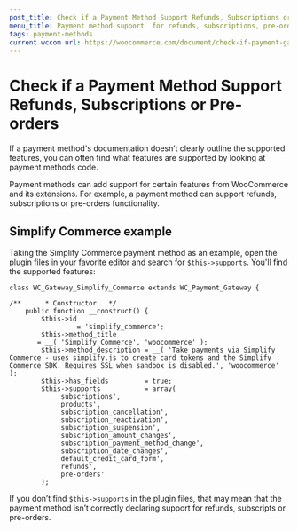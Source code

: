 ```yaml
---
post_title: Check if a Payment Method Support Refunds, Subscriptions or Pre-orders
menu_title: Payment method support  for refunds, subscriptions, pre-orders
tags: payment-methods
current wccom url: https://woocommerce.com/document/check-if-payment-gateway-supports-refunds-subscriptions-preorders/
---
```


# Check if a Payment Method Support Refunds, Subscriptions or Pre-orders

If a payment method's documentation doesn’t clearly outline the supported features, you can often find what features are supported by looking at payment methods code.

Payment methods can add support for certain features from WooCommerce and its extensions. For example, a payment method can support refunds, subscriptions or pre-orders functionality.

## Simplify Commerce example

Taking the Simplify Commerce payment method as an example, open the plugin files in your favorite editor and search for `$this->supports`. You'll find the supported features:

```
class WC_Gateway_Simplify_Commerce extends WC_Payment_Gateway {    

/**      * Constructor   */
    public function __construct() {
        $this->id
                 = 'simplify_commerce';
        $this->method_title
       = __( 'Simplify Commerce', 'woocommerce' );
        $this->method_description = __( 'Take payments via Simplify Commerce - uses simplify.js to create card tokens and the Simplify Commerce SDK. Requires SSL when sandbox is disabled.', 'woocommerce' );
        $this->has_fields         = true;
        $this->supports           = array(
            'subscriptions',
            'products',
            'subscription_cancellation',
            'subscription_reactivation',
            'subscription_suspension',
            'subscription_amount_changes',
            'subscription_payment_method_change',
            'subscription_date_changes',
            'default_credit_card_form',
            'refunds',
            'pre-orders'
        );
```

If you don’t find `$this->supports` in the plugin files, that may mean that the payment method isn’t correctly declaring support for refunds, subscripts or pre-orders.
